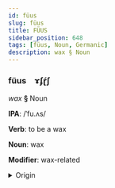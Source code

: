 ```yaml
---
id: füus
slug: füus
title: FÜUS
sidebar_position: 648
tags: [füus, Noun, Germanic]
description: wax § Noun
---
```


### füus&emsp;<span kind="abugida">ɤʄɽ́ʃ</span>

*wax* **§** Noun

**IPA**: /ˈfu.ʌs/

**Verb**: to be a wax

**Noun**: wax

**Modifier**: wax-related

<details>
    <summary>Origin</summary>
    Luxembourgish wuess /vuəs/<br/>
    <em>Germanic Language Family</em>
</details>
